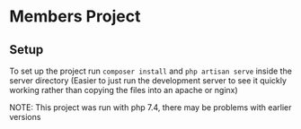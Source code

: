 
# Members Project

## Setup

To set up the project run `composer install` and `php artisan serve` inside the server directory
(Easier to just run the development server to see it quickly working rather than copying the files into an apache or nginx) 

NOTE: This project was run with php 7.4, there may be problems with earlier versions


